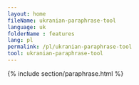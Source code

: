 ```yaml
---
layout: home
fileName: ukranian-paraphrase-tool
language: uk
folderName : features
lang: pl
permalink: /pl/ukranian-paraphrase-tool
tool: ukranian-paraphrase-tool
---
```

{% include section/paraphrase.html %}
